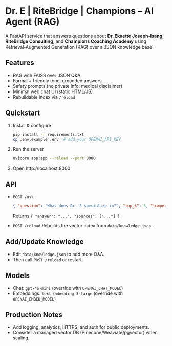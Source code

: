 
# Dr. E | RiteBridge | Champions – AI Agent (RAG)

A FastAPI service that answers questions about
**Dr. Ekaette Joseph-Isang**, **RiteBridge Consulting**, and **Champions Coaching Academy**
using Retrieval-Augmented Generation (RAG) over a JSON knowledge base.

## Features
- RAG with FAISS over JSON Q&A
- Formal + friendly tone, grounded answers
- Safety prompts (no private info; medical disclaimer)
- Minimal web chat UI (static HTML/JS)
- Rebuildable index via `/reload`

## Quickstart
1. Install & configure
   ```bash
   pip install -r requirements.txt
   cp .env.example .env  # add your OPENAI_API_KEY
   ```
2. Run the server
   ```bash
   uvicorn app:app --reload --port 8000
   ```
3. Open http://localhost:8000

## API
- `POST /ask`
  ```json
  { "question": "What does Dr. E specialize in?", "top_k": 5, "temperature": 0.2 }
  ```
  Returns `{ "answer": "...", "sources": ["..."] }`

- `POST /reload`
  Rebuilds the vector index from `data/knowledge.json`.

## Add/Update Knowledge
- Edit `data/knowledge.json` to add more Q&A.
- Then call `POST /reload` or restart.

## Models
- Chat: `gpt-4o-mini` (override with `OPENAI_CHAT_MODEL`)
- Embeddings: `text-embedding-3-large` (override with `OPENAI_EMBED_MODEL`)

## Production Notes
- Add logging, analytics, HTTPS, and auth for public deployments.
- Consider a managed vector DB (Pinecone/Weaviate/pgvector) when scaling.
